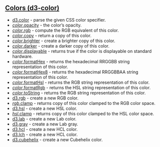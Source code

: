 ## [Colors (d3-color)](https://github.com/d3/d3-color/tree/v3.1.0)

- [d3.color](https://github.com/d3/d3-color/blob/v3.1.0/README.md#color) - parse the given CSS color specifier.
- [_color_.opacity](https://github.com/d3/d3-color/blob/v3.1.0/README.md#color_opacity) - the color’s opacity.
- [_color_.rgb](https://github.com/d3/d3-color/blob/v3.1.0/README.md#color_rgb) - compute the RGB equivalent of this color.
- [_color_.copy](https://github.com/d3/d3-color/blob/v3.1.0/README.md#color_copy) - return a copy of this color.
- [_color_.brighter](https://github.com/d3/d3-color/blob/v3.1.0/README.md#color_brighter) - create a brighter copy of this color.
- [_color_.darker](https://github.com/d3/d3-color/blob/v3.1.0/README.md#color_darker) - create a darker copy of this color.
- [_color_.displayable](https://github.com/d3/d3-color/blob/v3.1.0/README.md#color_displayable) - returns true if the color is displayable on standard hardware.
- [_color_.formatHex](https://github.com/d3/d3-color/blob/v3.1.0/README.md#color_formatHex) - returns the hexadecimal RRGGBB string representation of this color.
- [_color_.formatHex8](https://github.com/d3/d3-color/blob/v3.1.0/README.md#color_formatHex8) - returns the hexadecimal RRGGBBAA string representation of this color.
- [_color_.formatHsl](https://github.com/d3/d3-color/blob/v3.1.0/README.md#color_formatHsl) - returns the RGB string representation of this color.
- [_color_.formatRgb](https://github.com/d3/d3-color/blob/v3.1.0/README.md#color_formatRgb) - returns the HSL string representation of this color.
- [_color_.toString](https://github.com/d3/d3-color/blob/v3.1.0/README.md#color_toString) - returns the RGB string representation of this color.
- [d3.rgb](https://github.com/d3/d3-color/blob/v3.1.0/README.md#rgb) - create a new RGB color.
- [_rgb_.clamp](https://github.com/d3/d3-color/blob/v3.1.0/README.md#rgb_clamp) - returns copy of this color clamped to the RGB color space.
- [d3.hsl](https://github.com/d3/d3-color/blob/v3.1.0/README.md#hsl) - create a new HSL color.
- [_hsl_.clamp](https://github.com/d3/d3-color/blob/v3.1.0/README.md#hsl_clamp) - returns copy of this color clamped to the HSL color space.
- [d3.lab](https://github.com/d3/d3-color/blob/v3.1.0/README.md#lab) - create a new Lab color.
- [d3.gray](https://github.com/d3/d3-color/blob/v3.1.0/README.md#gray) - create a new Lab gray.
- [d3.hcl](https://github.com/d3/d3-color/blob/v3.1.0/README.md#hcl) - create a new HCL color.
- [d3.lch](https://github.com/d3/d3-color/blob/v3.1.0/README.md#lch) - create a new HCL color.
- [d3.cubehelix](https://github.com/d3/d3-color/blob/v3.1.0/README.md#cubehelix) - create a new Cubehelix color.
